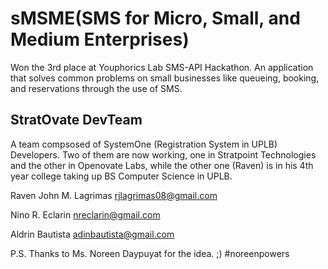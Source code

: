 sMSME(SMS for Micro, Small, and Medium Enterprises)
============

Won the 3rd place at Youphorics Lab SMS-API Hackathon. An application that solves common problems on small businesses like queueing, booking, and reservations through the use of SMS.

StratOvate DevTeam
--------------------

A team compsosed of SystemOne (Registration System in UPLB) Developers. Two of them are now working, one in Stratpoint Technologies and the other in Openovate Labs, while the other one (Raven) is in his 4th year college taking up BS Computer Science in UPLB.

Raven John M. Lagrimas
rjlagrimas08@gmail.com

Nino R. Eclarin
nreclarin@gmail.com

Aldrin Bautista
adinbautista@gmail.com

P.S. Thanks to Ms. Noreen Daypuyat for the idea. ;) #noreenpowers
